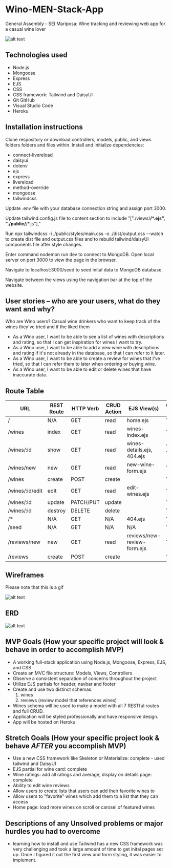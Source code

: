 # Wino-MEN-Stack-App
General Assembly - SEI Mariposa: Wine tracking and reviewing web app for a casual wine lover

![alt text](Wireframes-ERD/Wino-screenshot.png "App screenshot") 

## Technologies used
- Node.js
- Mongoose 
- Express 
- EJS
- CSS
- CSS framework: Tailwind and DaisyUI
- Git GitHub
- Visual Studio Code
- Heroku 

## Installation instructions
Clone respository or download controllers, models, public, and views folders folders and files within. 
Install and initialize dependencies:
- connect-livereload
- daisyui
- dotenv
- ejs
- express
- livereload
- method-override
- mongoose
- tailwindcss

Update .env file with your database connection string and assign port 3000.

Update tailwind.config.js file to content section to include "["./views/**/*.ejs", "./public/**/*.js"],"

Run npx tailwindcss -i ./public/styles/main.css -o ./dist/output.css --watch to create dist file and output.css files and to rebuild tailwind/daisyUI components file after style changes. 

Enter command nodemon run dev to connect to MongoDB. Open local server on port 3000 to view the page in the browser. 

Navigate to localhost:3000/seed to seed inital data to MongoDB database.

Navigate between the views using the navigation bar at the top of the website. 


## User stories – who are your users, what do they want and why?
Who are Wino users?
 Casual wine drinkers who want to keep track of the wines they've tried and if the liked them
- As a Wino user, I want to be able to see a list of wines with descriptions and rating, so that I can get inspiration for wines I want to try.
- As a Wino user, I want to be able to add a new wine with descriptions and rating if it's not already in the database, so that I can refer to it later.
- As a Wino user, I want to be able to create a review for wines that I've tried, so that I can refer them to later when ordering or buying wine.
- As a Wino user, I want to be able to edit or delete wines that have inaccurate data.


## Route Table

|       **URL**       | **REST Route** | **HTTP Verb** | **CRUD Action** |   **EJS View(s)**             | **Created Yet?**  |
| ------------------- | -------------- | ------------- | --------------- | ----------------------------- | ----------------- |
| /                   | N/A            | GET           | read            | home.ejs                      | YES               |
| /wines              | index          | GET           | read            | wines-index.ejs               | YES               |
| /wines/:id          | show           | GET           | read            | wines-details.ejs, 404.ejs    | YES, YES          |
| /wines/new          | new            | GET           | read            | new-wine-form.ejs             | YES               |
| /wines              | create         | POST          | create          |                               | YES                |
| /wines/:id/edit     | edit           | GET           | read            | edit-wines.ejs                | YES                |
| /wines/:id          | update         | PATCH/PUT     | update          |                               | YES                |
| /wines/:id          | destroy        | DELETE        | delete          |                               | YES                |
| /*                  | N/A            | GET           | N/A             | 404.ejs                       | YES                |
| /seed               | N/A            | GET           | N/A             | N/A                           | YES                |
| /reviews/new        | new            | GET           | read            | reviews/new-review-form.ejs   | YES                |
| /reviews            | create         | POST          | create          |                               | YES                |

## Wireframes 
 Please note that this is a gif

![alt text](Wireframes-ERD/Wino%20Wireframe.gif "Wireframe 1") 

## ERD
![alt text](Wireframes-ERD/Wino%20ERD.png "Wireframe 1")

## MVP Goals (How your specific project will look & behave in order to accomplish MVP)
- A working full-stack application using Node.js, Mongoose, Express, EJS, and CSS 
- Create an MVC file structure: Models, Views, Controllers
- Observe a consistent separation of concerns throughout the project
- Utilize EJS partials for header, navbar and footer 
- Create and use two distinct schemas:
    1. wines
    2. reviews (review model that references wines)
- Wines schema will be used to make a model with all 7 RESTful routes and full CRUD.
- Application will be styled professionally and have responsive design.
- App will be hosted on Heroku 


## Stretch Goals (How your specific project look & behave *AFTER* you accomplish MVP)
- Use a new CSS framework like Skeleton or Materialize: complete - used tailwind and DaisyUI
- EJS partial for wine card: complete
- Wine ratings: add all ratings and average, display on details page: complete
- Ability to edit wine reviews 
- Allow users to create lists that users can add their favorite wines to
- Allow users to "favorite" wines which add them to a list that they can access
- Home page: load more wines on scroll or carosel of featured wines 

 ## Descriptions of any Unsolved problems or major hurdles you had to overcome
 - learning how to install and use Tailwind has a new CSS framework was very challenging and took a large amount of time to get inital pages set up.  Once I figured it out the first view and form styling, it was easier to implement. 

